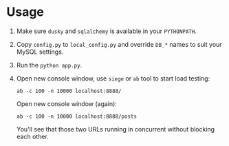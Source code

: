 Usage
=====

1.  Make sure `dusky` and `sqlalchemy` is available in your `PYTHONPATH`.
2.  Copy `config.py` to `local_config.py` and override `DB_*` names to suit your
    MySQL settings.
3.  Run the `python app.py`.
4.  Open new console window, use `siege` or `ab` tool to start load testing:

        ab -c 100 -n 10000 localhost:8888/

    Open new console window (again):

        ab -c 100 -n 10000 localhost:8888/posts

    You'll see that those two URLs running in concurrent without blocking each
    other.
